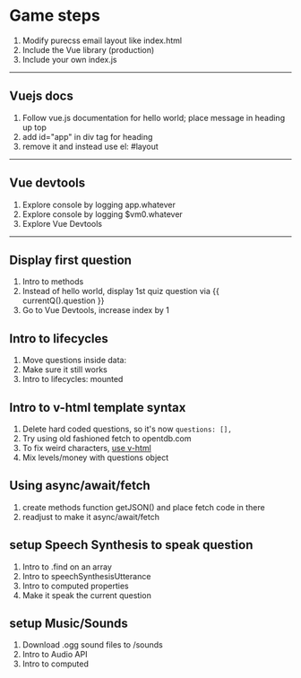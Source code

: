 # Game steps

1. Modify purecss email layout like index.html
1. Include the Vue library (production)
1. Include your own index.js

---

## Vuejs docs

1. Follow vue.js documentation for hello world; place message in heading up top
1. add id="app" in div tag for heading
1. remove it and instead use el: #layout

---

## Vue devtools

1. Explore console by logging app.whatever
1. Explore console by logging $vm0.whatever
1. Explore Vue Devtools

---

## Display first question

1. Intro to methods
1. Instead of hello world, display 1st quiz question via {{ currentQ().question }}
1. Go to Vue Devtools, increase index by 1

## Intro to lifecycles

1. Move questions inside data:
1. Make sure it still works
1. Intro to lifecycles: mounted

## Intro to v-html template syntax

1. Delete hard coded questions, so it's now `questions: [],`
1. Try using old fashioned fetch to opentdb.com
1. To fix weird characters, [use v-html](https://vuejs.org/v2/guide/syntax.html#Raw-HTML)
1. Mix levels/money with questions object

## Using async/await/fetch

1. create methods function getJSON() and place fetch code in there
1. readjust to make it async/await/fetch

## setup Speech Synthesis to speak question

1. Intro to .find on an array
1. Intro to speechSynthesisUtterance
1. Intro to computed properties
1. Make it speak the current question

## setup Music/Sounds

1. Download .ogg sound files to /sounds
1. Intro to Audio API
1. Intro to computed
